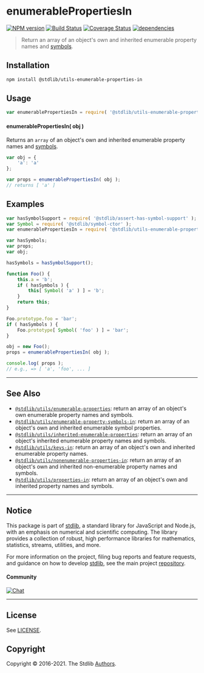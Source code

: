 <!--

@license Apache-2.0

Copyright (c) 2018 The Stdlib Authors.

Licensed under the Apache License, Version 2.0 (the "License");
you may not use this file except in compliance with the License.
You may obtain a copy of the License at

   http://www.apache.org/licenses/LICENSE-2.0

Unless required by applicable law or agreed to in writing, software
distributed under the License is distributed on an "AS IS" BASIS,
WITHOUT WARRANTIES OR CONDITIONS OF ANY KIND, either express or implied.
See the License for the specific language governing permissions and
limitations under the License.

-->

# enumerablePropertiesIn

[![NPM version][npm-image]][npm-url] [![Build Status][test-image]][test-url] [![Coverage Status][coverage-image]][coverage-url] [![dependencies][dependencies-image]][dependencies-url]

> Return an array of an object's own and inherited enumerable property names and [symbols][@stdlib/symbol/ctor].

<section class="installation">

## Installation

```bash
npm install @stdlib/utils-enumerable-properties-in
```

</section>

<section class="usage">

## Usage

```javascript
var enumerablePropertiesIn = require( '@stdlib/utils-enumerable-properties-in' );
```

#### enumerablePropertiesIn( obj )

Returns an `array` of an object's own and inherited enumerable property names and [symbols][@stdlib/symbol/ctor].

```javascript
var obj = {
    'a': 'a'
};

var props = enumerablePropertiesIn( obj );
// returns [ 'a' ]
```

</section>

<!-- /.usage -->

<section class="notes">

</section>

<!-- /.notes -->

<section class="examples">

## Examples

<!-- eslint no-undef: "error" -->

```javascript
var hasSymbolSupport = require( '@stdlib/assert-has-symbol-support' );
var Symbol = require( '@stdlib/symbol-ctor' );
var enumerablePropertiesIn = require( '@stdlib/utils-enumerable-properties-in' );

var hasSymbols;
var props;
var obj;

hasSymbols = hasSymbolSupport();

function Foo() {
    this.a = 'b';
    if ( hasSymbols ) {
        this[ Symbol( 'a' ) ] = 'b';
    }
    return this;
}

Foo.prototype.foo = 'bar';
if ( hasSymbols ) {
    Foo.prototype[ Symbol( 'foo' ) ] = 'bar';
}

obj = new Foo();
props = enumerablePropertiesIn( obj );

console.log( props );
// e.g., => [ 'a', 'foo', ... ]
```

</section>

<!-- /.examples -->

<!-- Section for related `stdlib` packages. Do not manually edit this section, as it is automatically populated. -->

<section class="related">

* * *

## See Also

-   [`@stdlib/utils/enumerable-properties`][@stdlib/utils/enumerable-properties]: return an array of an object's own enumerable property names and symbols.
-   [`@stdlib/utils/enumerable-property-symbols-in`][@stdlib/utils/enumerable-property-symbols-in]: return an array of an object's own and inherited enumerable symbol properties.
-   [`@stdlib/utils/inherited-enumerable-properties`][@stdlib/utils/inherited-enumerable-properties]: return an array of an object's inherited enumerable property names and symbols.
-   [`@stdlib/utils/keys-in`][@stdlib/utils/keys-in]: return an array of an object's own and inherited enumerable property names.
-   [`@stdlib/utils/nonenumerable-properties-in`][@stdlib/utils/nonenumerable-properties-in]: return an array of an object's own and inherited non-enumerable property names and symbols.
-   [`@stdlib/utils/properties-in`][@stdlib/utils/properties-in]: return an array of an object's own and inherited property names and symbols.

</section>

<!-- /.related -->

<!-- Section for all links. Make sure to keep an empty line after the `section` element and another before the `/section` close. -->


<section class="main-repo" >

* * *

## Notice

This package is part of [stdlib][stdlib], a standard library for JavaScript and Node.js, with an emphasis on numerical and scientific computing. The library provides a collection of robust, high performance libraries for mathematics, statistics, streams, utilities, and more.

For more information on the project, filing bug reports and feature requests, and guidance on how to develop [stdlib][stdlib], see the main project [repository][stdlib].

#### Community

[![Chat][chat-image]][chat-url]

---

## License

See [LICENSE][stdlib-license].


## Copyright

Copyright &copy; 2016-2021. The Stdlib [Authors][stdlib-authors].

</section>

<!-- /.stdlib -->

<!-- Section for all links. Make sure to keep an empty line after the `section` element and another before the `/section` close. -->

<section class="links">

[npm-image]: http://img.shields.io/npm/v/@stdlib/utils-enumerable-properties-in.svg
[npm-url]: https://npmjs.org/package/@stdlib/utils-enumerable-properties-in

[test-image]: https://github.com/stdlib-js/utils-enumerable-properties-in/actions/workflows/test.yml/badge.svg
[test-url]: https://github.com/stdlib-js/utils-enumerable-properties-in/actions/workflows/test.yml

[coverage-image]: https://img.shields.io/codecov/c/github/stdlib-js/utils-enumerable-properties-in/main.svg
[coverage-url]: https://codecov.io/github/stdlib-js/utils-enumerable-properties-in?branch=main

[dependencies-image]: https://img.shields.io/david/stdlib-js/utils-enumerable-properties-in.svg
[dependencies-url]: https://david-dm.org/stdlib-js/utils-enumerable-properties-in/main

[chat-image]: https://img.shields.io/gitter/room/stdlib-js/stdlib.svg
[chat-url]: https://gitter.im/stdlib-js/stdlib/

[stdlib]: https://github.com/stdlib-js/stdlib

[stdlib-authors]: https://github.com/stdlib-js/stdlib/graphs/contributors

[stdlib-license]: https://raw.githubusercontent.com/stdlib-js/utils-enumerable-properties-in/main/LICENSE

[@stdlib/symbol/ctor]: https://github.com/stdlib-js/symbol-ctor

<!-- <related-links> -->

[@stdlib/utils/enumerable-properties]: https://github.com/stdlib-js/utils-enumerable-properties

[@stdlib/utils/enumerable-property-symbols-in]: https://github.com/stdlib-js/utils-enumerable-property-symbols-in

[@stdlib/utils/inherited-enumerable-properties]: https://github.com/stdlib-js/utils-inherited-enumerable-properties

[@stdlib/utils/keys-in]: https://github.com/stdlib-js/utils-keys-in

[@stdlib/utils/nonenumerable-properties-in]: https://github.com/stdlib-js/utils-nonenumerable-properties-in

[@stdlib/utils/properties-in]: https://github.com/stdlib-js/utils-properties-in

<!-- </related-links> -->

</section>

<!-- /.links -->
